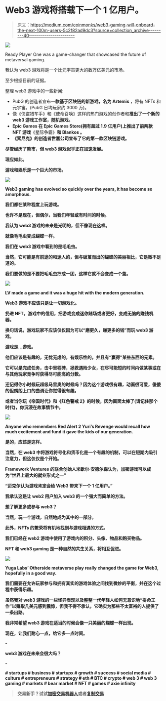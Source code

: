 # Web3 游戏将搭载下一个 1 亿用户。

> 原文：<https://medium.com/coinmonks/web3-gaming-will-onboard-the-next-100m-users-5c2f82ad9dc3?source=collection_archive---------40----------------------->

![](img/f652f1d06d645f1d136fcc88b50e2e79.png)

Ready Player One was a game-changer that showcased the future of metaversal gaming.

我认为 web3 游戏将是一个比元宇宙更大的数万亿美元的市场。

至少根据目前的证据。

整理 web3 游戏中的一些新闻:

*   PubG 的创造者宣布**一款基于区块链的新游戏，名为 Artemis** ，将有 NFTs 和元宇宙。(PubG 日均玩家约 3000 万)。
*   像《侠盗猎车手》和《使命召唤》这样的热门游戏的创作者和****推出了一个新的 web3 游戏工作室，**随机游戏。******
*   ****Epic Games** 在 Epic Games Store(拥有超过 1.9 亿用户)上推出了前两款 NFT 游戏**《星际争霸》**和 **Blankos** 。**
*   **《索尼克》的创造者世嘉公司宣布了它的第一款区块链游戏。**

**尽管经历了熊市，但 web3 游戏似乎正在加速发展。**

**理应如此。**

**游戏和娱乐是一个巨大的市场。**

**![](img/35e8b60bab6745a3fc3b06d87f61b9a2.png)**

**Web3 gaming has evolved so quickly over the years, it has become so amorphous.**

**我们都在某种程度上玩游戏。**

**也许不是现在，但偶尔，当我们年轻或有时间的时候。**

**我认为 web3 游戏的未来是光明的，但不像现在这样。**

**就像毛毛虫变成蝴蝶一样。**

**我们在 web3 游戏中看到的是毛毛虫。**

**当然，它可能是有前途的和迷人的，但与破茧而出的蝴蝶的美丽相比，它是微不足道的。**

**我们要做的是不要把毛毛虫拧成一团，这样它就不会变成一个茧。**

**![](img/0fa3c658bd0bca361deca5459454a002.png)**

**LV made a game and it was a huge hit with the modern generation.**

**Web3 游戏不应该只是让一切游戏化。**

**扔进 NFT，游戏中的信用，把游戏变成迷你赌场或者更好，变成无脑的赚钱机器。**

**换句话说，游戏玩家不应该仅仅因为可以“磨更久，赚更多的钱”而玩 web3 游戏。**

**游戏是…游戏。**

**他们应该是有趣的，无忧无虑的，有娱乐性的，并且有“赢得”某些东西的元素。**

**它可以是完成任务，击中里程碑，拯救遇险少女，在尽可能短的时间内做某事或在与其他玩家竞争时获得尽可能高的分数。**

**还记得你小时候玩超级马里奥的时候吗？因为这个游戏很有趣，动画很可爱，傻傻的但朗朗上口的曲调让你觉得很有趣。**

**或者当你玩《帝国时代》和《红色警戒 2》的时候，因为画面太棒了(请记住那个时代)，你沉浸在故事情节中。**

**![](img/1da9f4e4647fd45aa29ae3c63d7700a6.png)**

**Anyone who remembers Red Alert 2 Yuri’s Revenge would recall how much excitement and fund it gave the kids of our generation.**

**是的，应该是这样。**

**当然，在 web3 中将游戏符号化和货币化是一个有趣的机制，可以在短期内吸引注意力，但这仅仅是个开始。**

**Framework Ventures 的联合创始人米歇尔·安德尔森认为，加密游戏可以成为“世界上最大的就业形式之一”**

**“迈克尔认为游戏肯定会给 Web3 带来下一个 1 亿用户。”**

**我承认这是让 web2 用户加入 web3 的一个强大而简单的方法。**

**想了解更多或参与 web3？**

**当然，玩一个游戏，自然地成为其中的一部分。**

**此外，NFTs 的繁荣将有机地找到与游戏相遇的方式。**

**我们已经在 web2 游戏中使用了游戏内的积分、头像、物品和购买物品。**

**NFT 和 web3 gaming 是一种自然的共生关系，将相互促进。**

**![](img/3ba7efcf0971147ca9284c342e6f37cb.png)**

**Yuga Labs’ Otherside metaverse play really changed the game for Web3, hopefully in a good way.**

**我们需要在允许玩家参与和拥有真实的游戏体验之间找到微妙的平衡，并在这个过程中获得乐趣。**

**虽然我对 web3 游戏的一些怪异表现以及整整一代年轻人如何无意识地“拼命工作”以赚取几美元感到震惊，但我不得不承认，它确实为那些不太富裕的人提供了一条出路。**

**我非常希望 web3 游戏在适当的时候会像一只美丽的蝴蝶一样出现。**

**现在，让我们耐心一点，给它多一点时间。**

**-**

**web3 游戏在未来会很大吗？**

**-**

**# startups # business # startupx # growth # success # social media # culture # entrepreneurs # strategy # eth # BTC # crypto # web 3 # web 3 gaming # markets # bear market # NFT # games # axie infinity**

> **交易新手？试试[加密交易机器人](/coinmonks/crypto-trading-bot-c2ffce8acb2a)或者[复制交易](/coinmonks/top-10-crypto-copy-trading-platforms-for-beginners-d0c37c7d698c)**